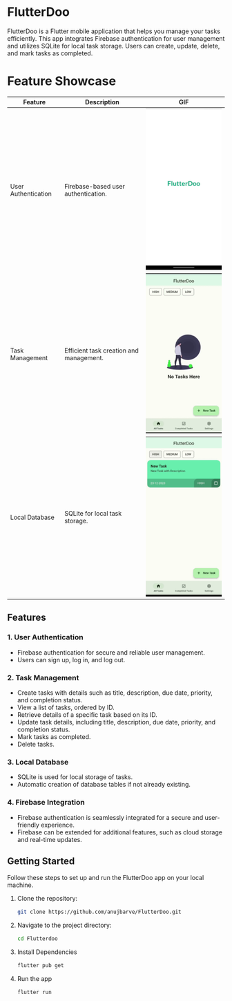 # FlutterDoo

FlutterDoo is a Flutter mobile application that helps you manage your tasks efficiently. This app integrates Firebase authentication for user management and utilizes SQLite for local task storage. Users can create, update, delete, and mark tasks as completed.

# Feature Showcase

| Feature             | Description                           | GIF                                          |
|---------------------|---------------------------------------|----------------------------------------------|
| User Authentication | Firebase-based user authentication.   | ![User Authentication GIF](https://github.com/anujbarve/flutterdoo/blob/master/assets/1.gif) |
| Task Management     | Efficient task creation and management. | ![Task Management GIF](https://github.com/anujbarve/flutterdoo/blob/master/assets/2.gif) |
| Local Database      | SQLite for local task storage.         | ![Local Database GIF](https://github.com/anujbarve/flutterdoo/blob/master/assets/3.gif) |


## Features

### 1. User Authentication

- Firebase authentication for secure and reliable user management.
- Users can sign up, log in, and log out.

### 2. Task Management

- Create tasks with details such as title, description, due date, priority, and completion status.
- View a list of tasks, ordered by ID.
- Retrieve details of a specific task based on its ID.
- Update task details, including title, description, due date, priority, and completion status.
- Mark tasks as completed.
- Delete tasks.

### 3. Local Database

- SQLite is used for local storage of tasks.
- Automatic creation of database tables if not already existing.

### 4. Firebase Integration

- Firebase authentication is seamlessly integrated for a secure and user-friendly experience.
- Firebase can be extended for additional features, such as cloud storage and real-time updates.

## Getting Started

Follow these steps to set up and run the FlutterDoo app on your local machine.

1. Clone the repository:

    ```bash
    git clone https://github.com/anujbarve/FlutterDoo.git

2. Navigate to the project directory:
    ```bash
   cd Flutterdoo

3. Install Dependencies
   ```bash
   flutter pub get

4. Run the app
    ```bash
   flutter run
